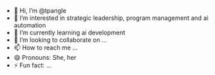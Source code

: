 - 👋 Hi, I’m @tpangle
- 👀 I’m interested in strategic leadership, program management and ai automation
- 🌱 I’m currently learning ai development
- 💞️ I’m looking to collaborate on ...
- 📫 How to reach me ...
- 😄 Pronouns: She, her
- ⚡ Fun fact: ...

<!---
tpangle/tpangle is a ✨ special ✨ repository because its `README.md` (this file) appears on your GitHub profile.
You can click the Preview link to take a look at your changes.
--->
